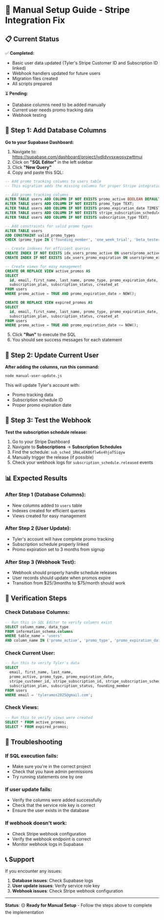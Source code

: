 # 🔧 Manual Setup Guide - Stripe Integration Fix

## 📋 **Current Status**

✅ **Completed:**
- Basic user data updated (Tyler's Stripe Customer ID and Subscription ID linked)
- Webhook handlers updated for future users
- Migration files created
- All scripts prepared

⏳ **Pending:**
- Database columns need to be added manually
- Current user needs promo tracking data
- Webhook testing

## 🔧 **Step 1: Add Database Columns**

**Go to your Supabase Dashboard:**
1. Navigate to: https://supabase.com/dashboard/project/jydldvvsxwosyzwttmui
2. Click on **"SQL Editor"** in the left sidebar
3. Click **"New Query"**
4. Copy and paste this SQL:

```sql
-- Add promo tracking columns to users table
-- This migration adds the missing columns for proper Stripe integration

-- Add promo tracking columns
ALTER TABLE users ADD COLUMN IF NOT EXISTS promo_active BOOLEAN DEFAULT FALSE;
ALTER TABLE users ADD COLUMN IF NOT EXISTS promo_type TEXT;
ALTER TABLE users ADD COLUMN IF NOT EXISTS promo_expiration_date TIMESTAMPTZ;
ALTER TABLE users ADD COLUMN IF NOT EXISTS stripe_subscription_schedule_id TEXT;
ALTER TABLE users ADD COLUMN IF NOT EXISTS subscription_type TEXT;

-- Add constraints for valid promo types
ALTER TABLE users 
ADD CONSTRAINT valid_promo_types 
CHECK (promo_type IN ('founding_member', 'one_week_trial', 'beta_tester', 'early_adopter'));

-- Create indexes for efficient queries
CREATE INDEX IF NOT EXISTS idx_users_promo_active ON users(promo_active) WHERE promo_active = TRUE;
CREATE INDEX IF NOT EXISTS idx_users_promo_expiration ON users(promo_expiration_date) WHERE promo_active = TRUE;

-- Create views for easy management
CREATE OR REPLACE VIEW active_promos AS
SELECT 
  id, email, first_name, last_name, promo_type, promo_expiration_date,
  subscription_plan, subscription_status, created_at
FROM users 
WHERE promo_active = TRUE AND promo_expiration_date > NOW();

CREATE OR REPLACE VIEW expired_promos AS
SELECT 
  id, email, first_name, last_name, promo_type, promo_expiration_date,
  subscription_plan, subscription_status, created_at
FROM users 
WHERE promo_active = TRUE AND promo_expiration_date <= NOW();
```

5. Click **"Run"** to execute the SQL
6. You should see success messages for each statement

## 🔧 **Step 2: Update Current User**

**After adding the columns, run this command:**

```bash
node manual-user-update.js
```

This will update Tyler's account with:
- Promo tracking data
- Subscription schedule ID
- Proper promo expiration date

## 🔧 **Step 3: Test the Webhook**

**Test the subscription schedule release:**
1. Go to your Stripe Dashboard
2. Navigate to **Subscriptions** → **Subscription Schedules**
3. Find the schedule: `sub_sched_1RmLeEK06flw6v4hjaTSiqyw`
4. Manually trigger the release (if possible)
5. Check your webhook logs for `subscription_schedule.released` events

## 📊 **Expected Results**

### **After Step 1 (Database Columns):**
- New columns added to `users` table
- Indexes created for efficient queries
- Views created for easy management

### **After Step 2 (User Update):**
- Tyler's account will have complete promo tracking
- Subscription schedule properly linked
- Promo expiration set to 3 months from signup

### **After Step 3 (Webhook Test):**
- Webhook should properly handle schedule releases
- User records should update when promos expire
- Transition from $25/3months to $75/month should work

## 🎯 **Verification Steps**

### **Check Database Columns:**
```sql
-- Run this in SQL Editor to verify columns exist
SELECT column_name, data_type 
FROM information_schema.columns 
WHERE table_name = 'users' 
AND column_name IN ('promo_active', 'promo_type', 'promo_expiration_date', 'stripe_subscription_schedule_id', 'subscription_type');
```

### **Check Current User:**
```sql
-- Run this to verify Tyler's data
SELECT 
  email, first_name, last_name,
  promo_active, promo_type, promo_expiration_date,
  stripe_customer_id, stripe_subscription_id, stripe_subscription_schedule_id,
  subscription_plan, subscription_status, founding_member
FROM users 
WHERE email = 'tyleramos2025@gmail.com';
```

### **Check Views:**
```sql
-- Run this to verify views were created
SELECT * FROM active_promos;
SELECT * FROM expired_promos;
```

## 🚨 **Troubleshooting**

### **If SQL execution fails:**
- Make sure you're in the correct project
- Check that you have admin permissions
- Try running statements one by one

### **If user update fails:**
- Verify the columns were added successfully
- Check that the service role key is correct
- Ensure the user exists in the database

### **If webhook doesn't work:**
- Check Stripe webhook configuration
- Verify the webhook endpoint is correct
- Monitor webhook logs in Supabase

## 📞 **Support**

If you encounter any issues:
1. **Database issues**: Check Supabase logs
2. **User update issues**: Verify service role key
3. **Webhook issues**: Check Stripe webhook configuration

---

**Status**: 🟡 **Ready for Manual Setup** - Follow the steps above to complete the implementation 